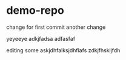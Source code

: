 # demo-repo
change for first commit
another change

yeyeeye
adkjfadsa
adfasfaf

editing some askjdhfalksjdhflafs
zdkjfhskljfdh
